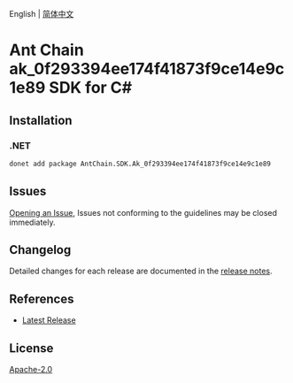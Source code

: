 English | [简体中文](README-CN.md)

# Ant Chain ak_0f293394ee174f41873f9ce14e9c1e89 SDK for C#

## Installation

### .NET

```bash
donet add package AntChain.SDK.Ak_0f293394ee174f41873f9ce14e9c1e89
```

## Issues

[Opening an Issue](https://github.com/alipay/antchain-openapi-prod-sdk/issues/new), Issues not conforming to the guidelines may be closed immediately.

## Changelog

Detailed changes for each release are documented in the [release notes](./ChangeLog.md).

## References

* [Latest Release](https://github.com/alipay/antchain-openapi-prod-sdk/)

## License

[Apache-2.0](http://www.apache.org/licenses/LICENSE-2.0)
